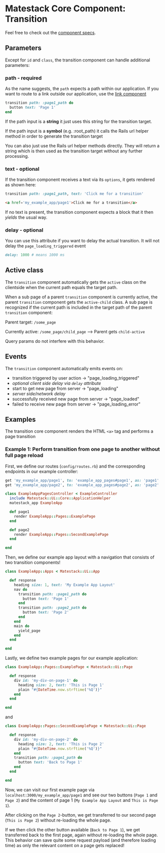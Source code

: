# Matestack Core Component: Transition

Feel free to check out the [component specs](/spec/usage/components/transition_spec.rb).

## Parameters

Except for `id` and `class`, the transition component can handle additional parameters:

### path - required

As the name suggests, the `path` expects a path within our application.
If you want to route to a link outside our application, use the [link component](/docs/api/components/link.md)

```ruby
transition path: :page1_path do
  button text: 'Page 1'
end
```

If the path input is a **string** it just uses this string for the transition target.

If the path input is a **symbol** (e.g. :root_path) it calls the Rails url helper method
in order to generate the transition target

You can also just use the Rails url helper methods directly. They will return a
string which is then used as the transition target without any further processing.


### text - optional

If the transition component receives a text via its `options`, it gets rendered as shown here:

```ruby
transition path: :page1_path, text: 'Click me for a transition'
```

```HTML
<a href='my_example_app/page1'>Click me for a transition</a>
```

If no text is present, the transition component expects a block that it then *yields* the usual way.

### delay - optional

You can use this attribute if you want to delay the actual transition. It will not delay the `page_loading_triggered` event

```ruby
delay: 1000 # means 1000 ms
```

## Active class

The `transition` component automatically gets the `active` class on the clientside when the current path equals the target path.

When a sub page of a parent `transition` component is currently active, the parent `transition` component gets the `active-child` class. A sub page is recognized if the current path is included in the target path of the parent `transition` component:

Parent target: `/some_page`

Currently active: `/some_page/child_page` --> Parent gets `child-active`

Query params do not interfere with this behavior.

## Events

The `transition` component automatically emits events on:

* transition triggered by user action -> "page_loading_triggered"
* *optional client side delay via `delay` attribute*
* start to get new page from server -> "page_loading"
* *server side/network delay*
* successfully received new page from server -> "page_loaded"
* failed to receive new page from server -> "page_loading_error"

## Examples

The transition core component renders the HTML `<a>` tag and performs a page transition

### Example 1: Perform transition from one page to another without full page reload

First, we define our routes (`config/routes.rb`) and the corresponding endpoints in our example controller:

```ruby
get 'my_example_app/page1', to: 'example_app_pages#page1', as: 'page1'
get 'my_example_app/page2', to: 'example_app_pages#page2', as: 'page2'
```

```ruby
class ExampleAppPagesController < ExampleController
  include Matestack::Ui::Core::ApplicationHelper
  matestack_app ExampleApp

  def page1
    render ExampleApp::Pages::ExamplePage
  end

  def page2
    render ExampleApp::Pages::SecondExamplePage
  end

end
```

Then, we define our example app layout with a navigation that consists of two transition components!

```ruby
class ExampleApp::Apps < Matestack::Ui::App

  def response
    heading size: 1, text: 'My Example App Layout'
    nav do
      transition path: :page1_path do
        button text: 'Page 1'
      end
      transition path: :page2_path do
        button text: 'Page 2'
      end
    end
    main do
      yield_page
    end
  end

end
```

Lastly, we define two example pages for our example application:

```ruby
class ExampleApp::Pages::ExamplePage < Matestack::Ui::Page

  def response
    div id: 'my-div-on-page-1' do
      heading size: 2, text: 'This is Page 1'
      plain "#{DateTime.now.strftime('%Q')}"
    end
  end

end
```

and

```ruby
class ExampleApp::Pages::SecondExamplePage < Matestack::Ui::Page

  def response
    div id: 'my-div-on-page-2' do
      heading size: 2, text: 'This is Page 2'
      plain "#{DateTime.now.strftime('%Q')}"
    end
    transition path: :page1_path do
      button text: 'Back to Page 1'
    end
  end

end
```

Now, we can visit our first example page via `localhost:3000/my_example_app/page1` and see our two buttons (`Page 1` and `Page 2`) and the content of page 1 (`My Example App Layout` and `This is Page 1`).

After clicking on the `Page 2`-button, we get transferred to our second page (`This is Page 2`) without re-loading the whole page.

If we then click the other button available (`Back to Page 1`), we get transferred back to the first page, again without re-loading the whole page. This behavior can save quite some request payload (and therefore loading time) as only the relevant content on a page gets replaced!
